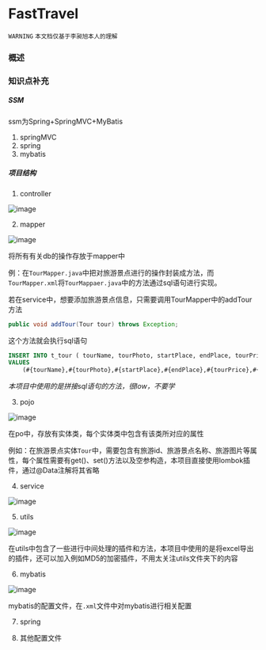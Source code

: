 # FastTravel

`WARNING`
`本文档仅基于李昶旭本人的理解`

### 概述

### 知识点补充

##### SSM

ssm为Spring+SpringMVC+MyBatis

1. springMVC
2. spring
3. mybatis

##### 项目结构

1. controller

![image](https://user-images.githubusercontent.com/68747583/150074083-760adbe4-beda-463f-9bb2-8cf239d0eee4.png)

2. mapper

![image](https://user-images.githubusercontent.com/68747583/150074164-defacd05-6cff-4e70-a7b1-45e4d6ba79b4.png)

将所有有关db的操作存放于mapper中

例：在`TourMapper.java`中把对旅游景点进行的操作封装成方法，而`TourMapper.xml`将`TourMappaer.java`中的方法通过sql语句进行实现。

若在service中，想要添加旅游景点信息，只需要调用TourMapper中的addTour方法

```java
public void addTour(Tour tour) throws Exception;
```

这个方法就会执行sql语句

```sql
INSERT INTO t_tour ( tourName, tourPhoto, startPlace, endPlace, tourPrice, tourDesc, tuijianFlag, hitNum, addTime )
VALUES
	(#{tourName},#{tourPhoto},#{startPlace},#{endPlace},#{tourPrice},#{tourDesc},#{tuijianFlag},#{hitNum},#{addTime})
```

*本项目中使用的是拼接sql语句的方法，很low，不要学*

3. pojo

![image](https://user-images.githubusercontent.com/68747583/150074247-445dabd5-ca37-47ce-9d81-9242e896be3d.png)

在po中，存放有实体类，每个实体类中包含有该类所对应的属性

例如：在旅游景点实体`Tour`中，需要包含有旅游id、旅游景点名称、旅游图片等属性，每个属性需要有get()、set()方法以及空参构造，本项目直接使用lombok插件，通过@Data注解将其省略

4. service

![image](https://user-images.githubusercontent.com/68747583/150074276-6fec5403-376a-4e65-a5a4-e73fea659ccc.png)

5. utils

![image](https://user-images.githubusercontent.com/68747583/150074307-53ed9cdd-6a50-46d7-a7bf-4a0f8b8c6230.png)

在utils中包含了一些进行中间处理的插件和方法，本项目中使用的是将excel导出的插件，还可以加入例如MD5的加密插件，不用太关注utils文件夹下的内容

6. mybatis

![image](https://user-images.githubusercontent.com/68747583/150480168-8fd3f0ec-3194-427a-ba6c-7208543bb921.png)

mybatis的配置文件，在`.xml`文件中对mybatis进行相关配置

7. spring

8. 其他配置文件

  


